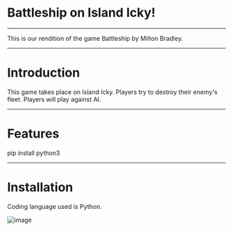 # **Battleship on Island Icky!**
------------
This is our rendition of the game Battleship by Milton Bradley.

-------------
# Introduction

This game takes place on Island Icky. Players try to destroy their enemy's fleet. Players will play against AI.

------------
# Features

pip install python3

--------------

# Installation

Coding language used is Python.

![image](https://github.com/sidneyj475/Battleship/assets/138689679/d3d9b13a-5a37-4e73-9692-fb26153d5b51)

